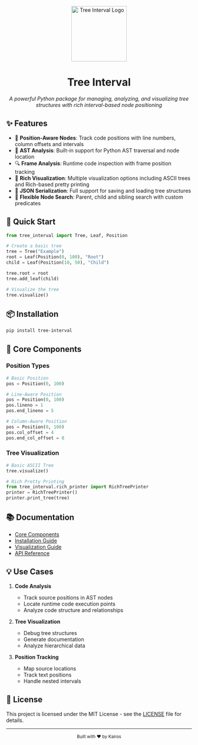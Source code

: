 
<div align="center">
  <img src="resources/icon_raster.png" alt="Tree Interval Logo" width="150"/>
  <h1>Tree Interval</h1>
  <p><em>A powerful Python package for managing, analyzing, and visualizing tree structures with rich interval-based node positioning</em></p>
  
  
</div>

## ✨ Features

- 📍 **Position-Aware Nodes**: Track code positions with line numbers, column offsets and intervals
- 🌲 **AST Analysis**: Built-in support for Python AST traversal and node location
- 🔍 **Frame Analysis**: Runtime code inspection with frame position tracking
- 🎨 **Rich Visualization**: Multiple visualization options including ASCII trees and Rich-based pretty printing
- 💾 **JSON Serialization**: Full support for saving and loading tree structures
- 🔎 **Flexible Node Search**: Parent, child and sibling search with custom predicates

## 🚀 Quick Start

```python
from tree_interval import Tree, Leaf, Position

# Create a basic tree
tree = Tree("Example")
root = Leaf(Position(0, 100), "Root")
child = Leaf(Position(10, 50), "Child")

tree.root = root
tree.add_leaf(child)

# Visualize the tree
tree.visualize()
```

## 📦 Installation

```bash
pip install tree-interval
```

## 🎯 Core Components

### Position Types
```python
# Basic Position
pos = Position(0, 100)

# Line-Aware Position
pos = Position(0, 100)
pos.lineno = 1
pos.end_lineno = 5

# Column-Aware Position
pos = Position(0, 100)
pos.col_offset = 4
pos.end_col_offset = 8
```

### Tree Visualization
```python
# Basic ASCII Tree
tree.visualize()

# Rich Pretty Printing
from tree_interval.rich_printer import RichTreePrinter
printer = RichTreePrinter()
printer.print_tree(tree)
```

## 📚 Documentation

- [Core Components](docs/wiki/Core-Components.md)
- [Installation Guide](docs/wiki/Installation.md)
- [Visualization Guide](docs/wiki/Visualization.md)
- [API Reference](docs/API_REFERENCE.md)

## 💡 Use Cases

1. **Code Analysis**
   - Track source positions in AST nodes
   - Locate runtime code execution points
   - Analyze code structure and relationships

2. **Tree Visualization** 
   - Debug tree structures
   - Generate documentation
   - Analyze hierarchical data

3. **Position Tracking**
   - Map source locations
   - Track text positions
   - Handle nested intervals

## 📝 License

This project is licensed under the MIT License - see the [LICENSE](LICENSE) file for details.

---

<div align="center">
  <sub>Built with ❤️ by Kairos</sub>
</div>
